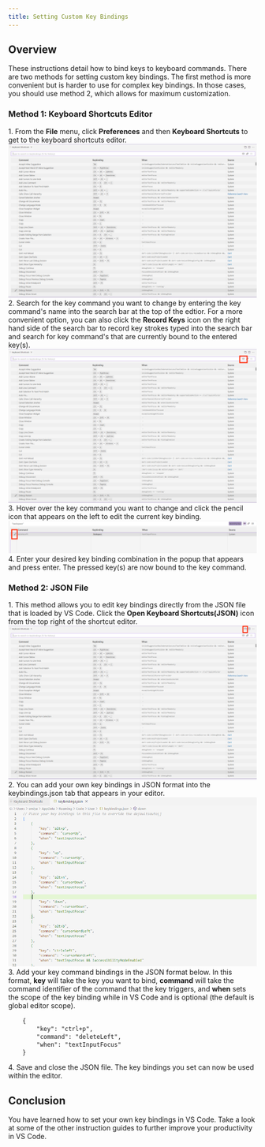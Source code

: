 ```yaml
---
title: Setting Custom Key Bindings
---
```

## Overview
These instructions detail how to bind keys to keyboard commands. There are two methods for setting custom key bindings. The first method is more convenient but is harder to use for complex key bindings. In those cases, you should use method 2, which allows for maximum customization.  

### Method 1: Keyboard Shortcuts Editor
1\. From the **File** menu, click **Preferences** and then **Keyboard Shortcuts** to get to the keyboard shortcuts editor.
![image](images/page3-img1.PNG)
2\. Search for the key command you want to change by entering the key command's name into the search bar at the top of the edtior. For a more convenient option, you can also click the **Record Keys** icon on the right hand side of the search bar to record key strokes typed into the search bar and search for key command's that are currently bound to the entered key(s). 
![image](images/page3-img2.PNG)
3\. Hover over the key command you want to change and click the pencil icon that appears on the left to edit the current key binding.
![image](images/page3-img3.png) 
4\. Enter your desired key binding combination in the popup that appears and press enter. The pressed key(s) are now bound to the key command. 

### Method 2: JSON File
1\. This method allows you to edit key bindings directly from the JSON file that is loaded by VS Code. Click the **Open Keyboard Shortcuts(JSON)** icon from the top right of the shortcut editor. 
![image](images/page3-img4.PNG)
2\. You can add your own key bindings in JSON format into the keybindings.json tab that appears in your editor. 
![image](images/page3-img5.PNG)
3\. Add your key command bindings in the JSON format below. In this format, **key** will take the key you want to bind, **command** will take the command identifier of the command that the key triggers, and **when** sets the scope of the key binding while in VS Code and is optional (the default is global editor scope).
```
    {
        "key": "ctrl+p",
        "command": "deleteLeft",
        "when": "textInputFocus"
    }
```
4\. Save and close the JSON file. The key bindings you set can now be used within the editor.

## Conclusion
You have learned how to set your own key bindings in VS Code. Take a look at some of the other instruction guides to further improve your productivity in VS Code.